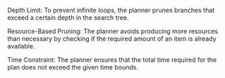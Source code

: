 Depth Limit: To prevent infinite loops, the planner prunes branches that exceed a certain depth in the search tree.

Resource-Based Pruning: The planner avoids producing more resources than necessary by checking if the required amount of an item is already available.

Time Constraint: The planner ensures that the total time required for the plan does not exceed the given time bounds.
